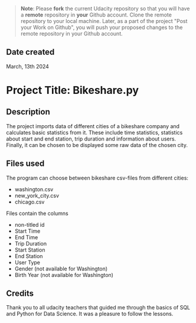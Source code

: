 >**Note**: Please **fork** the current Udacity repository so that you will have a **remote** repository in **your** Github account. Clone the remote repository to your local machine. Later, as a part of the project "Post your Work on Github", you will push your proposed changes to the remote repository in your Github account.

## Date created
March, 13th 2024

# Project Title: Bikeshare.py 

## Description
The project imports data of different cities of a bikeshare company and calculates basic statistics from it. These include time statistics, statistics about start and end station, trip duration and information about users. Finally, it can be chosen to be displayed some raw data of the chosen city.

## Files used
The program can choose between bikeshare csv-files from different cities:
* washington.csv
* new_york_city.csv
* chicago.csv

Files contain the columns
* non-titled id
* Start Time
* End Time
* Trip Duration
* Start Station
* End Station
* User Type
* Gender (not available for Washington)
* Birth Year (not available for Washington)

## Credits
Thank you to all udacity teachers that guided me through the basics of SQL and Python for Data Science. It was a pleasure to follow the lessons. 

